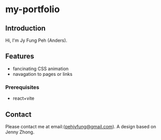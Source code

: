 # my-portfolio

## Introduction

Hi, I'm Jy Fung Peh (Anders).

## Features

- fancinating CSS animation
- navagation to pages or links

### Prerequisites

- react+vite

## Contact

Please contact me at email:(pehjyfung@gmail.com).
A design based on Jenny Zhong.
